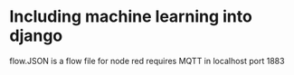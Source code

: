 # Including machine learning into django
flow.JSON is a flow file for node red
requires MQTT in localhost port 1883
